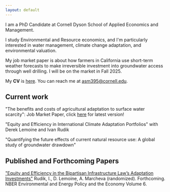 ```yaml
---
layout: default
---
```


I am a PhD Candidate at Cornell Dyson School of Applied Economics and Management.

I study Environmental and Resource economics, and I'm particularly interested in water management, climate change adaptation, and environmental valuation.  

My job market paper is about how farmers in California use short-term weather forecasts to make irreversible investment into groundwater access through well drilling. I will be on the market in Fall 2025.

My **CV** is [here](./cv.html). You can reach me at <a href="asm395@cornell.edu">asm395@cornell.edu</a>.

## Current work

"The benefits and costs of agricultural adaptation to surface water scarcity": Job Market Paper, click [here](./jmp.html) for latest version! 

"Equity and Efficiency in International Climate Adaptation Portfolios" with Derek Lemoine and Ivan Rudik

"Quantifying the future effects of current natural resource use: A global study of groundwater drawdown"

## Published and Forthcoming Papers
<a href="https://www.nber.org/system/files/chapters/c15011/c15011.pdf">"Equity and Efficiency in the
Bipartisan Infrastructure Law’s Adaptation Investments"</a> Rudik, I., D. Lemoine, A. Marcheva (randomized). Forthcoming.
 NBER Environmental and Energy Policy and the Economy Volume 6.